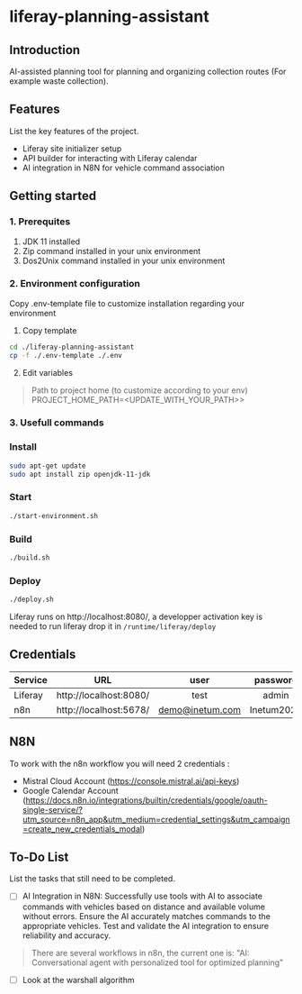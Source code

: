 # liferay-planning-assistant
## Introduction
AI-assisted planning tool for planning and organizing collection routes (For example waste collection).

## Features
List the key features of the project.

- Liferay site initializer setup
- API builder for interacting with Liferay calendar
- AI integration in N8N for vehicle command association

## Getting started

### 1. Prerequites

1. JDK 11 installed
2. Zip command installed in your unix environment
3. Dos2Unix command installed in your unix environment

### 2. Environment configuration

Copy .env-template file to customize installation regarding your environment

1. Copy template
```bash
cd ./liferay-planning-assistant
cp -f ./.env-template ./.env
```

2. Edit variables

> Path to project home (to customize according to your env)
PROJECT_HOME_PATH=<UPDATE_WITH_YOUR_PATH>>

### 3. Usefull commands

### Install

```bash
sudo apt-get update
sudo apt install zip openjdk-11-jdk
```

### Start

```bash
./start-environment.sh
```

### Build

```bash
./build.sh
```

### Deploy

```bash
./deploy.sh
```

Liferay runs on http://localhost:8080/, a developper activation key is needed to run liferay drop it in `/runtime/liferay/deploy`

## Credentials

| Service | URL | user | password | 
|----------|:-------------:|:------:|:------:|
| Liferay| http://localhost:8080/ | test | admin |
| n8n| http://localhost:5678/ | demo@inetum.com | Inetum2024 |

## N8N
To work with the n8n workflow you will need 2 credentials : 
- Mistral Cloud Account (https://console.mistral.ai/api-keys)
- Google Calendar Account (https://docs.n8n.io/integrations/builtin/credentials/google/oauth-single-service/?utm_source=n8n_app&utm_medium=credential_settings&utm_campaign=create_new_credentials_modal)

## To-Do List
List the tasks that still need to be completed.

- [ ] AI Integration in N8N:
Successfully use tools with AI to associate commands with vehicles based on distance and available volume without errors.
Ensure the AI accurately matches commands to the appropriate vehicles.
Test and validate the AI integration to ensure reliability and accuracy.

> There are several workflows in n8n, the current one is: "AI: Conversational agent with personalized tool for optimized planning"
- [ ] Look at the warshall algorithm



